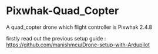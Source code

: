 # Pixwhak-Quad_Copter
A quad_copter drone which flight controller is Pixwhak 2.4.8

firstly read out the previous setup guide : https://github.com/manishmcu/Drone-setup-with-Ardupilot

